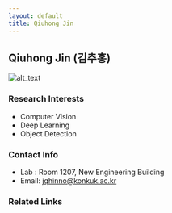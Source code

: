 ```yaml
---
layout: default
title: Qiuhong Jin
---
```


## Qiuhong Jin (김추홍)
![alt_text](../assets/img/)


### Research Interests
* Computer Vision
* Deep Learning
* Object Detection

### Contact Info
* Lab : Room 1207, New Engineering Building
* Email: jqhinno@konkuk.ac.kr


### Related Links

